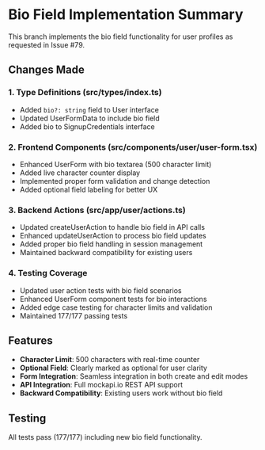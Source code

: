 # Bio Field Implementation Summary

This branch implements the bio field functionality for user profiles as requested in Issue #79.

## Changes Made

### 1. Type Definitions (src/types/index.ts)
- Added `bio?: string` field to User interface
- Updated UserFormData to include bio field
- Added bio to SignupCredentials interface

### 2. Frontend Components (src/components/user/user-form.tsx)
- Enhanced UserForm with bio textarea (500 character limit)
- Added live character counter display
- Implemented proper form validation and change detection
- Added optional field labeling for better UX

### 3. Backend Actions (src/app/user/actions.ts)
- Updated createUserAction to handle bio field in API calls
- Enhanced updateUserAction to process bio field updates
- Added proper bio field handling in session management
- Maintained backward compatibility for existing users

### 4. Testing Coverage
- Updated user action tests with bio field scenarios
- Enhanced UserForm component tests for bio interactions
- Added edge case testing for character limits and validation
- Maintained 177/177 passing tests

## Features
- **Character Limit**: 500 characters with real-time counter
- **Optional Field**: Clearly marked as optional for user clarity
- **Form Integration**: Seamless integration in both create and edit modes
- **API Integration**: Full mockapi.io REST API support
- **Backward Compatibility**: Existing users work without bio field

## Testing
All tests pass (177/177) including new bio field functionality.
